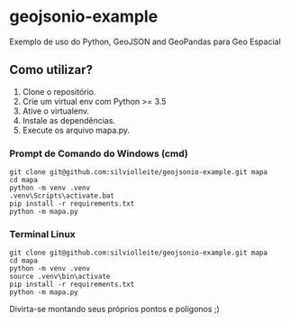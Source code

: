 # geojsonio-example
Exemplo de uso do Python, GeoJSON and GeoPandas para Geo Espacial

## Como utilizar?

1. Clone o repositório.
2. Crie um virtual env com Python >= 3.5
3. Ative o virtualenv.
4. Instale as dependências.
4. Execute os arquivo mapa.py.

### Prompt de Comando do Windows (cmd)
```console
git clone git@github.com:silviolleite/geojsonio-example.git mapa
cd mapa
python -m venv .venv
.venv\Scripts\activate.bat
pip install -r requirements.txt
python -m mapa.py
```
### Terminal Linux
```console
git clone git@github.com:silviolleite/geojsonio-example.git mapa
cd mapa
python -m venv .venv
source .venv\bin\activate
pip install -r requirements.txt
python -m mapa.py
```
Divirta-se montando seus próprios pontos e poligonos ;)
